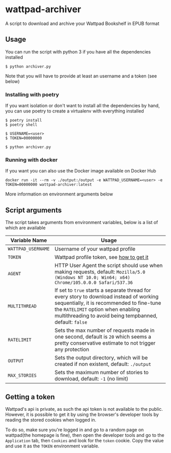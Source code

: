 # wattpad-archiver
A script to download and archive your Wattpad Bookshelf in EPUB format

## Usage
You can run the script with python 3 if you have all the dependencies installed

```
$ python archiver.py
```

Note that you will have to provide at least an username and a token (see below)

### Installing with poetry
If you want isolation or don't want to install all the dependencies by hand, you can use poetry to create a virtualenv with everything installed

```
$ poetry install
$ poetry shell

$ USERNAME=<user>
$ TOKEN=00000000

$ python archiver.py
```

### Running with docker
If you want you can also use the Docker image available on Docker Hub

```
docker run -it --rm -v ./output:/output -e WATTPAD_USERNAME=<user> -e TOKEN=00000000 wattpad-archiver:latest
```

More information on environment arguments below

## Script arguments
The script takes arguments from environment variables, below is a list of which are available

| Variable Name | Usage |
| --- | --- |
| `WATTPAD_USERNAME` 	| Username of your wattpad profile |
| `TOKEN` 				| Wattpad profile token, see [how to get it](#getting-a-token) |
| `AGENT` 				| HTTP User Agent the script should use when making requests, default: `Mozilla/5.0 (Windows NT 10.0; Win64; x64) Chrome/105.0.0.0 Safari/537.36` |
| `MULTITHREAD` | If set to `true` starts a separate thread for every story to download instead of working sequentially, it is recommended to fine-tune the `RATELIMIT` option when enabling multithreading to avoid being tempbanned, default: `false` |
| `RATELIMIT` | Sets the max number of requests made in one second, default is `20` which seems a pretty conservative estimate to not trigger any protection |
| `OUTPUT` | Sets the output directory, which will be created if non existent, default: `./output` |
| `MAX_STORIES` | Sets the maximum number of stories to download, default: `-1` (no limit) |

## Getting a token
Wattpad's api is private, as such the api token is not available to the public. However, it is possible to get it by using the browser's developer tools by reading the stored cookies when logged in.

To do so, make sure you're logged in and go to a random page on wattpad(the homepage is fine), then open the developer tools and go to the `Application` tab, then `Cookies` and look for the `token` cookie. Copy the value and use it as the `TOKEN` environment variable.
